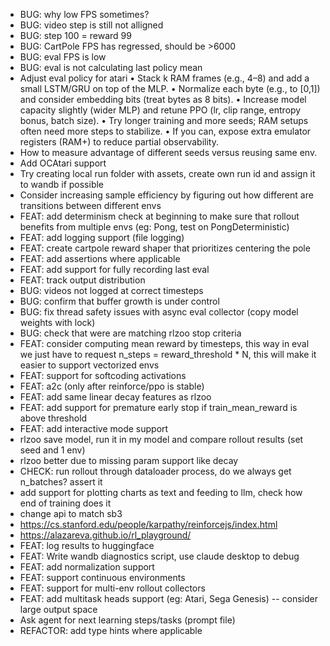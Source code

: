 - BUG: why low FPS sometimes?
- BUG: video step is still not alligned
- BUG: step 100 = reward 99
- BUG: CartPole FPS has regressed, should be >6000
- BUG: eval FPS is low
- BUG: eval is not calculating last policy mean
- Adjust eval policy for atari
	•	Stack k RAM frames (e.g., 4–8) and add a small LSTM/GRU on top of the MLP.
	•	Normalize each byte (e.g., to [0,1]) and consider embedding bits (treat bytes as 8 bits).
	•	Increase model capacity slightly (wider MLP) and retune PPO (lr, clip range, entropy bonus, batch size).
	•	Try longer training and more seeds; RAM setups often need more steps to stabilize.
	•	If you can, expose extra emulator registers (RAM+) to reduce partial observability.
- How to measure advantage of different seeds versus reusing same env.
- Add OCAtari support
- Try creating local run folder with assets, create own run id and assign it to wandb if possible
- Consider increasing sample efficiency by figuring out how different are transitions between different envs
- FEAT: add determinism check at beginning to make sure that rollout benefits from multiple envs (eg: Pong, test on PongDeterministic)
- FEAT: add logging support (file logging)
- FEAT: create cartpole reward shaper that prioritizes centering the pole
- FEAT: add assertions where applicable
- FEAT: add support for fully recording last eval
- FEAT: track output distribution
- BUG: videos not logged at correct timesteps
- BUG: confirm that buffer growth is under control
- BUG: fix thread safety issues with async eval collector (copy model weights with lock)
- BUG: check that were are matching rlzoo stop criteria
- FEAT: consider computing mean reward by timesteps, this way in eval we just have to request n_steps = reward_threshold * N, this will make it easier to support vectorized envs
- FEAT: support for softcoding activations
- FEAT: a2c (only after reinforce/ppo is stable)
- FEAT: add same linear decay features as rlzoo
- FEAT: add support for premature early stop if train_mean_reward is above threshold
- FEAT: add interactive mode support
- rlzoo save model, run it in my model and compare rollout results (set seed and 1 env)
- rlzoo better due to missing param support like decay
- CHECK: run rollout through dataloader process, do we always get n_batches? assert it 
- add support for plotting charts as text and feeding to llm, check how end of training does it
- change api to match sb3
- https://cs.stanford.edu/people/karpathy/reinforcejs/index.html
- https://alazareva.github.io/rl_playground/
- FEAT: log results to huggingface
- FEAT: Write wandb diagnostics script, use claude desktop to debug
- FEAT: add normalization support
- FEAT: support continuous environments
- FEAT: support for multi-env rollout collectors
- FEAT: add multitask heads support (eg: Atari, Sega Genesis) -- consider large output space
- Ask agent for next learning steps/tasks (prompt file)
- REFACTOR: add type hints where applicable